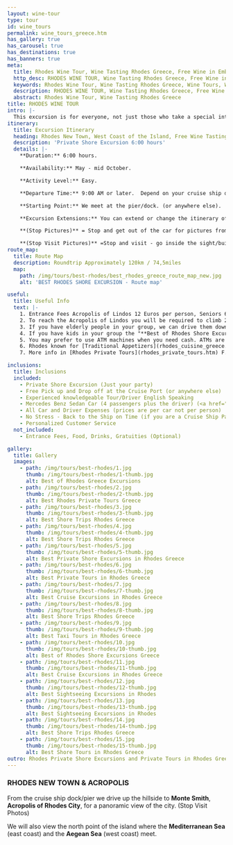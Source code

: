```yaml
---
layout: wine-tour
type: tour
id: wine_tours
permalink: wine_tours_greece.htm
has_gallery: true
has_carousel: true
has_destinations: true
has_banners: true
meta:
  title: Rhodes Wine Tour, Wine Tasting Rhodes Greece, Free Wine in Embonas Village, Rhodes Wineries
  http_desc: RHODES WINE TOUR, Wine Tasting Rhodes Greece, Free Wine in Embonas Village, Rhodes Wineries with Olive Oil Tasting and Honey tasting
  keywords: Rhodes Wine Tour, Wine Tasting Rhodes Greece, Wine Tours, Wine Excursions in Rhodes Greece, Rhodes Wineries with Olive Oil Tasting and Honey tasting
  description: RHODES WINE TOUR, Wine Tasting Rhodes Greece, Free Wine in Embonas Village, Rhodes Wineries with Olive Oil Tasting and Honey tasting
  abstract: Rhodes Wine Tour, Wine Tasting Rhodes Greece
title: RHODES WINE TOUR
intro: |-
  This excursion is for everyone, not just those who take a special interest in wine. The breath-taking views and the Green Tour will appeal to those for whom natural beauty is a reason to travel. Plus, you will sample exceptional local wines and visit villages, cellars and wine estates. You will "taste" the island in more ways than one.
itinerary:
  title: Excursion Itinerary
  heading: Rhodes New Town, West Coast of the Island, Free Wine Tasting, Lunch Break
  description: 'Private Shore Excursion 6:00 hours'
  details: |-
    **Duration:** 6:00 hours.

    **Availability:** May - mid October.

    **Activity Level:** Easy.

    **Departure Time:** 9:00 AM or later.  Depend on your cruise ship dock time. If the ship arrives late into port, we’ll adjust our schedules, and the rental time will start from the moment you meet your driver.

    **Starting Point:** We meet at the pier/dock. (or anywhere else).

    **Excursion Extensions:** You can extend or change the itinerary of this private shore excursion as you wish.

    **(Stop Pictures)** = Stop and get out of the car for pictures from outside of the Sight/building.

    **(Stop Visit Pictures)** =Stop and visit - go inside the sight/building for pictures.
route_map:
  title: Route Map
  description: Roundtrip Approximately 120km / 74,5miles
  map:
    path: /img/tours/best-rhodes/best_rhodes_greece_route_map_new.jpg
    alt: 'BEST RHODES SHORE EXCURSION - Route map'

useful:
  title: Useful Info
  text: |-
    1. Entrance Fees Acropolis of Lindos 12 Euros per person, Seniors 6 Euros per person, Children under 18 years old free, No charge to enter Lindos village.
    2. To reach the Acropolis of Lindos you will be required to climb 292 steps, or ride on a donkey. The donkey does not eliminate all the steps, there are over 80 to go when you get off the donkey. The donkeys go by a slightly different path so the stairs, and the soles of your shoes, will be quite clean if you wish to walk up. The risers of the stairs are 5-7 inches and the treads 18-24 inches. No handrail on either side.
    3. If you have elderly people in your group, we can drive them down on the beautiful beach of Lindos have a drink and a nice discuss with the driver and enjoy the panoramic view while they are waiting for you to climb up the Acropolis of Lindos.
    4. If you have kids in your group the "**Best of Rhodes Shore Excursion**" it is also an Educational and Entertainment Excursion, and of course they will love the donkey ride up to the Acropolis of Lindos!!
    5. You may prefer to use ATM machines when you need cash. ATMs are everywhere.
    6. Rhodes known for [Traditional Appetizers](rhodes_cuisine_greece.htm), desserts, [Wines](wine_tours_greece.htm), the famous handmade [Rhodes Pottery - Ceramics](greek_pottery.htm) and the beautiful [Rhodes Beaches](rhodes_beaches.htm).
    7. More info in [Rhodes Private Tours](rhodes_private_tours.htm) F.A.Q.

inclusions:
  title: Inclusions
  included:
    - Private Shore Excursion (Just your party)
    - Free Pick up and Drop off at the Cruise Port (or anywhere else)
    - Experienced knowledgeable Tour/Driver English Speaking
    - Mercedes Benz Sedan Car (4 passengers plus the driver) (<a href="groups.htm">bigger group or more room?</a>)
    - All Car and Driver Expenses (prices are per car not per person)
    - No Stress - Back to the Ship on Time (if you are a Cruise Ship Passenger)
    - Personalized Customer Service
  not_included:
    - Entrance Fees, Food, Drinks, Gratuities (Optional)

gallery:
  title: Gallery
  images:
    - path: /img/tours/best-rhodes/1.jpg
      thumb: /img/tours/best-rhodes/1-thumb.jpg
      alt: Best of Rhodes Greece Excursions
    - path: /img/tours/best-rhodes/2.jpg
      thumb: /img/tours/best-rhodes/2-thumb.jpg
      alt: Best Rhodes Private Tours Greece
    - path: /img/tours/best-rhodes/3.jpg
      thumb: /img/tours/best-rhodes/3-thumb.jpg
      alt: Best Shore Trips Rhodes Greece
    - path: /img/tours/best-rhodes/4.jpg
      thumb: /img/tours/best-rhodes/4-thumb.jpg
      alt: Best Shore Trips Rhodes Greece
    - path: /img/tours/best-rhodes/5.jpg
      thumb: /img/tours/best-rhodes/5-thumb.jpg
      alt: Best Private Shore Excursions in Rhodes Greece
    - path: /img/tours/best-rhodes/6.jpg
      thumb: /img/tours/best-rhodes/6-thumb.jpg
      alt: Best Private Tours in Rhodes Greece
    - path: /img/tours/best-rhodes/7.jpg
      thumb: /img/tours/best-rhodes/7-thumb.jpg
      alt: Best Cruise Excursions in Rhodes Greece
    - path: /img/tours/best-rhodes/8.jpg
      thumb: /img/tours/best-rhodes/8-thumb.jpg
      alt: Best Shore Trips Rhodes Greece
    - path: /img/tours/best-rhodes/9.jpg
      thumb: /img/tours/best-rhodes/9-thumb.jpg
      alt: Best Taxi Tours in Rhodes Greece
    - path: /img/tours/best-rhodes/10.jpg
      thumb: /img/tours/best-rhodes/10-thumb.jpg
      alt: Best of Rhodes Shore Excursions Greece
    - path: /img/tours/best-rhodes/11.jpg
      thumb: /img/tours/best-rhodes/11-thumb.jpg
      alt: Best Cruise Excursions in Rhodes Greece
    - path: /img/tours/best-rhodes/12.jpg
      thumb: /img/tours/best-rhodes/12-thumb.jpg
      alt: Best Sightseeing Excursions in Rhodes
    - path: /img/tours/best-rhodes/13.jpg
      thumb: /img/tours/best-rhodes/13-thumb.jpg
      alt: Best Sightseeing Excursions in Rhodes
    - path: /img/tours/best-rhodes/14.jpg
      thumb: /img/tours/best-rhodes/14-thumb.jpg
      alt: Best Shore Trips Rhodes Greece
    - path: /img/tours/best-rhodes/15.jpg
      thumb: /img/tours/best-rhodes/15-thumb.jpg
      alt: Best Shore Tours in Rhodes Greece
outro: Rhodes Private Shore Excursions and Private Tours in Rhodes Greece
---
```

### RHODES NEW TOWN & ACROPOLIS

From the cruise ship dock/pier we drive up the hillside to **Monte Smith**, **Acropolis of Rhodes City**, for a panoramic view of the city. (Stop Visit Photos)

We will also view the north point of the island where the **Mediterranean Sea** (east coast) and the **Aegean Sea** (west coast) meet.
